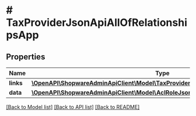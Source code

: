 # # TaxProviderJsonApiAllOfRelationshipsApp

## Properties

Name | Type | Description | Notes
------------ | ------------- | ------------- | -------------
**links** | [**\OpenAPI\ShopwareAdminApiClient\Model\TaxProviderJsonApiAllOfRelationshipsAppLinks**](TaxProviderJsonApiAllOfRelationshipsAppLinks.md) |  | [optional]
**data** | [**\OpenAPI\ShopwareAdminApiClient\Model\AclRoleJsonApiAllOfRelationshipsAppData**](AclRoleJsonApiAllOfRelationshipsAppData.md) |  | [optional]

[[Back to Model list]](../../README.md#models) [[Back to API list]](../../README.md#endpoints) [[Back to README]](../../README.md)
